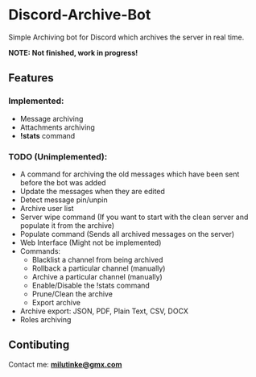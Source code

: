 # Discord-Archive-Bot

Simple Archiving bot for Discord which archives the server in real time.

**NOTE: Not finished, work in progress!**

## Features

### Implemented:
- Message archiving
- Attachments archiving
- **!stats** command

### TODO (Unimplemented):
- A command for archiving the old messages which have been sent before the bot was added
- Update the messages when they are edited
- Detect message pin/unpin
- Archive user list
- Server wipe command (If you want to start with the clean server and populate it from the archive)
- Populate command (Sends all archived messages on the server)
- Web Interface (Might not be implemented)
- Commands:
    - Blacklist a channel from being archived
    - Rollback a particular channel (manually)
    - Archive a particular channel (manually)
    - Enable/Disable the !stats command
    - Prune/Clean the archive
    - Export archive
- Archive export: JSON, PDF, Plain Text, CSV, DOCX
- Roles archiving

## Contibuting
Contact me: **milutinke@gmx.com**
